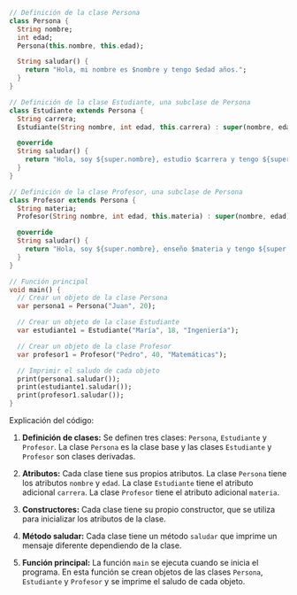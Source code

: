 ```dart
// Definición de la clase Persona
class Persona {
  String nombre;
  int edad;
  Persona(this.nombre, this.edad);

  String saludar() {
    return "Hola, mi nombre es $nombre y tengo $edad años.";
  }
}

// Definición de la clase Estudiante, una subclase de Persona
class Estudiante extends Persona {
  String carrera;
  Estudiante(String nombre, int edad, this.carrera) : super(nombre, edad);

  @override
  String saludar() {
    return "Hola, soy ${super.nombre}, estudio $carrera y tengo ${super.edad} años.";
  }
}

// Definición de la clase Profesor, una subclase de Persona
class Profesor extends Persona {
  String materia;
  Profesor(String nombre, int edad, this.materia) : super(nombre, edad);

  @override
  String saludar() {
    return "Hola, soy ${super.nombre}, enseño $materia y tengo ${super.edad} años.";
  }
}

// Función principal
void main() {
  // Crear un objeto de la clase Persona
  var persona1 = Persona("Juan", 20);

  // Crear un objeto de la clase Estudiante
  var estudiante1 = Estudiante("María", 18, "Ingeniería");

  // Crear un objeto de la clase Profesor
  var profesor1 = Profesor("Pedro", 40, "Matemáticas");

  // Imprimir el saludo de cada objeto
  print(persona1.saludar());
  print(estudiante1.saludar());
  print(profesor1.saludar());
}
```

Explicación del código:

1. **Definición de clases:** Se definen tres clases: `Persona`, `Estudiante` y `Profesor`. La clase `Persona` es la clase base y las clases `Estudiante` y `Profesor` son clases derivadas.

2. **Atributos:** Cada clase tiene sus propios atributos. La clase `Persona` tiene los atributos `nombre` y `edad`. La clase `Estudiante` tiene el atributo adicional `carrera`. La clase `Profesor` tiene el atributo adicional `materia`.

3. **Constructores:** Cada clase tiene su propio constructor, que se utiliza para inicializar los atributos de la clase.

4. **Método saludar:** Cada clase tiene un método `saludar` que imprime un mensaje diferente dependiendo de la clase.

5. **Función principal:** La función `main` se ejecuta cuando se inicia el programa. En esta función se crean objetos de las clases `Persona`, `Estudiante` y `Profesor` y se imprime el saludo de cada objeto.